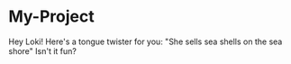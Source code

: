 # My-Project
Hey Loki!
Here's a tongue twister for you:
"She sells sea shells on the sea shore"
Isn't it fun?
